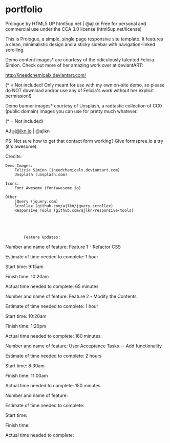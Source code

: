 # portfolio
Prologue by HTML5 UP
html5up.net | @ajlkn
Free for personal and commercial use under the CCA 3.0 license (html5up.net/license)


This is Prologue, a simple, single page responsive site template. It features a
clean, minimalistic design and a sticky sidebar with navigation-linked scrolling.

Demo content images* are courtesy of the ridiculously talented Felicia Simion. Check out
more of her amazing work over at deviantART:

http://ineedchemicalx.deviantart.com/

(* = Not included! Only meant for use with my own on-site demo, so please do NOT download
and/or use any of Felicia's work without her explicit permission!)

Demo banner images* courtesy of Unsplash, a radtastic collection of CC0 (public domain)
images you can use for pretty much whatever.

(* = Not included)

AJ
aj@lkn.io | @ajlkn

PS: Not sure how to get that contact form working? Give formspree.io a try (it's awesome).


Credits:

	Demo Images:
		Felicia Simion (ineedchemicalx.deviantart.com)
		Unsplash (unsplash.com)

	Icons:
		Font Awesome (fontawesome.io)

	Other
		jQuery (jquery.com)
		Scrollex (github.com/ajlkn/jquery.scrollex)
		Responsive Tools (github.com/ajlkn/responsive-tools)





			Feature Updates:

Number and name of feature: Feature 1 - Refactor CSS

Estimate of time needed to complete: 1 hour

Start time: 9:15am

Finish time: 10:20am

Actual time needed to complete: 65 minutes


Number and name of feature: Feature 2 - Modify the Contents

Estimate of time needed to complete: 1 hour

Start time: 10:20am

Finish time: 1:20pm

Actual time needed to complete: 160 minutes.


Number and name of feature: User Acceptance Tasks -- Add functionality

Estimate of time needed to complete: 2 hours

Start time: 8:30am

Finish time: 11:00am

Actual time needed to complete: 150 minutes


Number and name of feature: 

Estimate of time needed to complete: 

Start time: 

Finish time: 

Actual time needed to complete: 